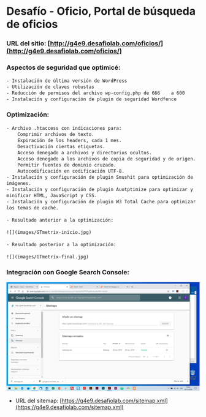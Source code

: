 # Desafío - Oficio, Portal de búsqueda de oficios

### URL del sitio: [http://g4e9.desafiolab.com/oficios/](http://g4e9.desafiolab.com/oficios/)

### Aspectos de seguridad que optimicé:
	- Instalación de última versión de WordPress
	- Utilización de claves robustas
	- Reducción de permisos del archivo wp-config.php de 666	a 600
	- Instalación y configuración de plugin de seguridad Wordfence

### Optimización:
	- Archivo .htaccess con indicaciones para:
		Comprimir archivos de texto.
		Expiración de los headers, cada 1 mes.
		Desactivación ciertas etiquetas.
		Acceso denegado a archivos y directorios ocultos.
		Acceso denegado a los archivos de copia de seguridad y de origen.
		Permitir fuentes de dominio cruzado.
		Autocodificación en codificación UTF-8.
	- Instalación y configuración de plugin Smushit para optimización de imágenes.
	- Instalación y configuración de plugin Auotptimize para optimizar y minificar HTML, JavaScript y CSS.
	- Instalación y configuración de plugin W3 Total Cache para optimizar los temas de caché.

	- Resultado anterior a la optimización:

	![](images/GTmetrix-inicio.jpg)

	- Resultado posterior a la optimización:

	![](images/GTmetrix-final.jpg)

### Integración con Google Search Console:

![](images/search-console.jpg)

- URL del sitemap: [https://g4e9.desafiolab.com/sitemap.xml](https://g4e9.desafiolab.com/sitemap.xml)
